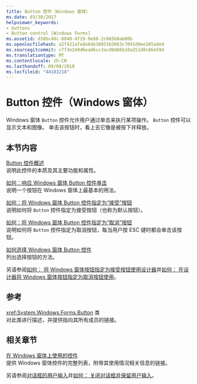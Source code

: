 ```yaml
---
title: Button 控件（Windows 窗体）
ms.date: 03/30/2017
helpviewer_keywords:
- buttons
- Button control [Windows Forms]
ms.assetid: d38bc40c-8040-4f19-9e88-2c665b0ab80b
ms.openlocfilehash: a2f421afe8e64b38851b3063c7091d9ee105ade9
ms.sourcegitcommit: c7f3e2e9d6ead6cc3acd0d66b10a251d0c66e59d
ms.translationtype: MT
ms.contentlocale: zh-CN
ms.lasthandoff: 09/08/2018
ms.locfileid: "44183218"
---
```

# <a name="button-control-windows-forms"></a>Button 控件（Windows 窗体）
Windows 窗体 `Button` 控件允许用户通过单击来执行某项操作。 `Button` 控件可以显示文本和图像。 单击该按钮时，看上去它像是被按下并释放。  
  
## <a name="in-this-section"></a>本节内容  
 [Button 控件概述](../../../../docs/framework/winforms/controls/button-control-overview-windows-forms.md)  
 说明此控件的本质及其主要功能和属性。  
  
 [如何：响应 Windows 窗体 Button 控件单击](../../../../docs/framework/winforms/controls/how-to-respond-to-windows-forms-button-clicks.md)  
 说明一个按钮在 Windows 窗体上最基本的用法。  
  
 [如何：将 Windows 窗体 Button 控件指定为“接受”按钮](../../../../docs/framework/winforms/controls/how-to-designate-a-windows-forms-button-as-the-accept-button.md)  
 说明如何将 `Button` 控件指定为接受按钮（也称为默认按钮）。  
  
 [如何：将 Windows 窗体 Button 控件指定为“取消”按钮](../../../../docs/framework/winforms/controls/how-to-designate-a-windows-forms-button-as-the-cancel-button.md)  
 说明如何将 `Button` 控件指定为取消按钮，每当用户按 ESC 键时都会单击该按钮。  
  
 [如何选择 Windows 窗体 Button 控件](../../../../docs/framework/winforms/controls/ways-to-select-a-windows-forms-button-control.md)  
 列出选择按钮的方法。  
  
 另请参阅[如何： 将 Windows 窗体按钮指定为接受按钮使用设计器](../../../../docs/framework/winforms/controls/designate-a-wf-button-as-the-accept-button-using-the-designer.md)并[如何： 在设计器将 Windows 窗体按钮指定为取消按钮使用](../../../../docs/framework/winforms/controls/designate-a-wf-button-as-the-cancel-button-using-the-designer.md)。  
  
## <a name="reference"></a>参考  
 <xref:System.Windows.Forms.Button> 类  
 对此类进行描述，并提供指向其所有成员的链接。  
  
## <a name="related-sections"></a>相关章节  
 [在 Windows 窗体上使用的控件](../../../../docs/framework/winforms/controls/controls-to-use-on-windows-forms.md)  
 提供 Windows 窗体控件的完整列表，附带其使用情况相关信息的链接。  
  
 另请参阅[对话框的用户输入](https://msdn.microsoft.com/library/63ad8645-6842-45e8-b215-73f778e29a55)并[如何： 关闭对话框并保留用户输入](https://msdn.microsoft.com/library/9e118fad-3bf4-4f70-a3de-a0cda2b0229d)。
